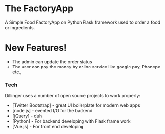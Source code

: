 # The FactoryApp

A Simple Food FactoryApp on Python Flask framework used to order a food or ingredients.

# New Features!

  - The admin can update the order status
  - The user can pay the money by online service like google pay, Phonepe etc.,
  
### Tech

Dillinger uses a number of open source projects to work properly:

* [Twitter Bootstrap] - great UI boilerplate for modern web apps
* [node.js] - evented I/O for the backend
* [jQuery] - duh
* [Python] - For backend developing with Flask frame work
* [Vue.js] - For front end developing